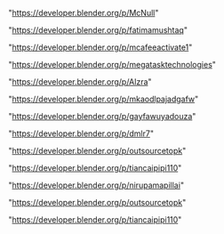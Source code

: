 "https://developer.blender.org/p/McNull"

"https://developer.blender.org/p/fatimamushtaq"

"https://developer.blender.org/p/mcafeeactivate1"

"https://developer.blender.org/p/megatasktechnologies"

"https://developer.blender.org/p/Alzra"

"https://developer.blender.org/p/mkaodlpajadgafw"

"https://developer.blender.org/p/gayfawuyadouza"

"https://developer.blender.org/p/dmlr7"

"https://developer.blender.org/p/outsourcetopk"

"https://developer.blender.org/p/tiancaipipi110"

 
"https://developer.blender.org/p/nirupamapillai"


"https://developer.blender.org/p/outsourcetopk"


"https://developer.blender.org/p/tiancaipipi110"


 
